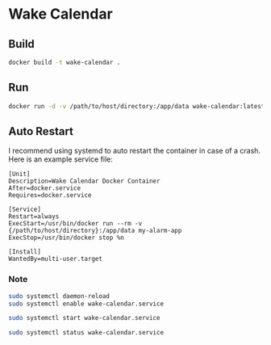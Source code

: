 # Wake Calendar

## Build

```bash
docker build -t wake-calendar .
```

## Run

```bash
docker run -d -v /path/to/host/directory:/app/data wake-calendar:latest
```

## Auto Restart

I recommend using systemd to auto restart the container in case of a crash. Here is an example service file:

```service
[Unit]
Description=Wake Calendar Docker Container
After=docker.service
Requires=docker.service

[Service]
Restart=always
ExecStart=/usr/bin/docker run --rm -v {/path/to/host/directory}:/app/data my-alarm-app
ExecStop=/usr/bin/docker stop %n

[Install]
WantedBy=multi-user.target
```

### Note

```bash
sudo systemctl daemon-reload
sudo systemctl enable wake-calendar.service

sudo systemctl start wake-calendar.service

sudo systemctl status wake-calendar.service
```
